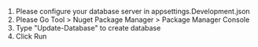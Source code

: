 1) Please configure your database server in appsettings.Development.json
2) Please Go Tool > Nuget Package Manager > Package Manager Console 
3) Type "Update-Database" to create database
4) Click Run 
